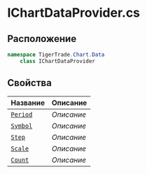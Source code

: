 
# IChartDataProvider.cs
## Расположение
```csharp
namespace TigerTrade.Chart.Data  
    class IChartDataProvider
```

## Свойства
| Название | Описание |
| --- | --- |
| [`Period`](./svoistva/Period.md) | *Описание* |
| [`Symbol`](./svoistva/Symbol.md) | *Описание* |
| [`Step`](./svoistva/Step.md) | *Описание* |
| [`Scale`](./svoistva/Scale.md) | *Описание* |
| [`Count`](./svoistva/Count.md) | *Описание* |
